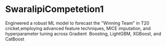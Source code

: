 # SwaralipiCompetetion1
Engineered a robust ML model to forecast the "Winning Team" in T20 cricket,employing advanced feature techniques, MICE imputation, and hyperparameter tuning across Gradient  Boosting, LightGBM, XGBoost, and CatBoost 
